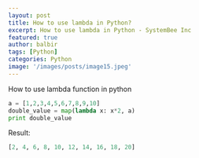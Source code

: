 ```yaml
---
layout: post
title: How to use lambda in Python?
excerpt: How to use lambda in Python - SystemBee Inc
featured: true
author: balbir
tags: [Python]
categories: Python 
image: '/images/posts/image15.jpeg'
---
```


How to use lambda function in python

```python
a = [1,2,3,4,5,6,7,8,9,10]
double_value = map(lambda x: x*2, a)
print double_value
```

Result:
```python
[2, 4, 6, 8, 10, 12, 14, 16, 18, 20]
```